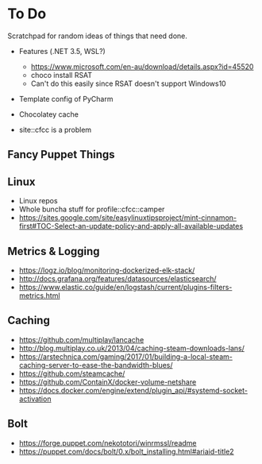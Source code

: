 To Do
=====

Scratchpad for random ideas of things that need done.

* Features (.NET 3.5, WSL?)
  * https://www.microsoft.com/en-au/download/details.aspx?id=45520
  * choco install RSAT
  * Can't do this easily since RSAT doesn't support Windows10
  
* Template config of PyCharm
* Chocolatey cache
* site::cfcc is a problem

Fancy Puppet Things
-------------------

Linux
-----
* Linux repos
* Whole buncha stuff for profile::cfcc::camper
* https://sites.google.com/site/easylinuxtipsproject/mint-cinnamon-first#TOC-Select-an-update-policy-and-apply-all-available-updates

Metrics & Logging
-----------------
* https://logz.io/blog/monitoring-dockerized-elk-stack/
* http://docs.grafana.org/features/datasources/elasticsearch/
* https://www.elastic.co/guide/en/logstash/current/plugins-filters-metrics.html

Caching
-------
* https://github.com/multiplay/lancache
* http://blog.multiplay.co.uk/2013/04/caching-steam-downloads-lans/
* https://arstechnica.com/gaming/2017/01/building-a-local-steam-caching-server-to-ease-the-bandwidth-blues/
* https://github.com/steamcache/
* https://github.com/ContainX/docker-volume-netshare
* https://docs.docker.com/engine/extend/plugin_api/#systemd-socket-activation

Bolt
----
* https://forge.puppet.com/nekototori/winrmssl/readme
* https://puppet.com/docs/bolt/0.x/bolt_installing.html#ariaid-title2
